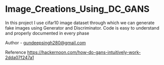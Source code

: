 # Image_Creations_Using_DC_GANS
In this project I use cifar10 image dataset through which we can generate fake images using Generator and Discriminator. Code is easy to understand and properly documented in every phase 

Author - gundeepsingh280@gmail.com

Reference https://hackernoon.com/how-do-gans-intuitively-work-2dda07f247a1
